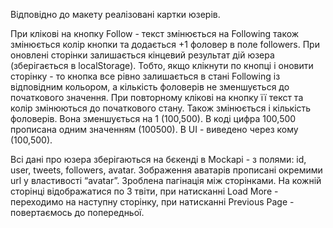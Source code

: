 Відповідно до макету реалізовані картки юзерів.

При клікові на кнопку Follow - текст змінюється на Following також змінюється колір кнопки та додається +1 фоловер в поле followers.
При оновлені сторінки залишається кінцевий результат дій юзера (зберігається в localStorage). Тобто, якщо клікнути по кнопці і оновити сторінку - то кнопка все рівно залишається в стані Following із відповідним кольором, а кількість фоловерів не зменшується до початкового значення.
При повторному клікові на кнопку її текст та колір змінюються до початкового стану. Також змінюється і кількість фоловерів. Вона зменшується на 1 (100,500).
В коді цифра 100,500 прописана одним значенням (100500). В UI - виведено через кому (100,500).


Всі дані про юзера зберігаються на бєкенді в Mockapi - з полями: id, user, tweets, followers, avatar.
Зображення аватарів прописані окремими url у властивості “avatar”.
Зроблена пагінація між сторінками. На кожній сторінці відображатися по 3 твіти, при натисканні Load More - переходимо на наступну сторінку, при натисканні Previous Page - повертаємось до попередньої.
